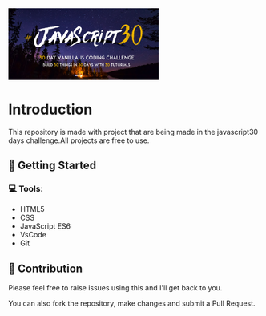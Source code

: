 <img src="./logo.png" width="300">

# Introduction
This repository is made with project that are being made in the javascript30 days challenge.All projects are free to use.


## 🔰 Getting Started

### 💻 Tools:
 - HTML5
 - CSS
 - JavaScript ES6
 - VsCode
 - Git

## 🤝 Contribution

Please feel free to raise issues using this and I'll get back to you.

You can also fork the repository, make changes and submit a Pull Request.